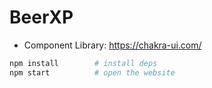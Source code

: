 # BeerXP

- Component Library: https://chakra-ui.com/

```zsh
npm install        # install deps
npm start          # open the website
```
